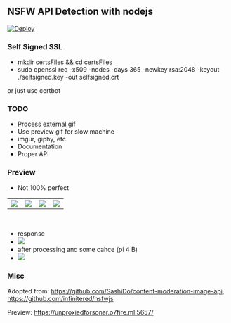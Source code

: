 ## NSFW API Detection with nodejs

[![Deploy](https://www.herokucdn.com/deploy/button.svg)](https://heroku.com/deploy?template=https://github.com/o7-Fire/NodeNsfwJSAPI)


### Self Signed SSL
- mkdir certsFiles && cd certsFiles
- sudo openssl req -x509 -nodes -days 365 -newkey rsa:2048 -keyout ./selfsigned.key -out selfsigned.crt

or just use certbot 

### TODO
- Process external gif
- Use preview gif for slow machine
- imgur, giphy, etc
- Documentation
- Proper API

### Preview
- Not 100% perfect
<table align="center">
  <tbody>
    <tr>
      <td align="center">
        <a
          href="https://cdn.discordapp.com/attachments/840041811384860709/872868193511825428/unknown.png">
          <image
            src="https://cdn.discordapp.com/attachments/840041811384860709/872868193511825428/unknown.png" />
        </a>
      </td>
      <td align="center">
        <a
          href="https://cdn.discordapp.com/attachments/840041811384860708/872865181213032518/unknown.png">
          <image
            src="https://cdn.discordapp.com/attachments/840041811384860708/872865181213032518/unknown.png" />
        </a>
      </td>
      <td align="center">
        <a
          href="https://cdn.discordapp.com/attachments/840041811384860708/872867517125771355/unknown.png">
          <image
            src="https://cdn.discordapp.com/attachments/840041811384860708/872867517125771355/unknown.png"/>
        </a>
      </td>
            <td align="center">
        <a
          href="https://cdn.discordapp.com/attachments/840041811384860709/872868265372831785/unknown.png">
          <image
            src="https://cdn.discordapp.com/attachments/840041811384860709/872868265372831785/unknown.png"/>
        </a>
      </td>
    </tr>
  </tbody>
</table>
<br />

- response
- ![](https://cdn.discordapp.com/attachments/840041811384860708/872872718897385582/unknown.png)
- after processing and some cahce (pi 4 B)
- ![](https://media.discordapp.net/attachments/840041811384860709/872868502103535626/unknown.png)

### Misc

Adopted from:
https://github.com/SashiDo/content-moderation-image-api, https://github.com/infinitered/nsfwjs

Preview: 
https://unproxiedforsonar.o7fire.ml:5657/

